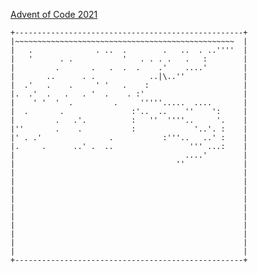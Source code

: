 [Advent of Code 2021](http://adventofcode.com/2021)

    +---------------------------------------------------+
    |~~~~~~~~~~~~~~~~~~~~~~~~~~~~~~~~~~~~~~~~~~~~~~~~~  |
    |   .              . ..  .        .   ..  . ..''''  |
    |   '      . .           '   . . . .   .   :        |
    |         .       .   .  .  .    .'    ....'        |
    |       ..      . .            ..|\..''             |
    |  .'   .    .     ' '   .    :                     |
    |.  .'  .   .   . '  .    . :'                      |
    |    ' '  '  .         .     '''''.....  ....       |
    |  .       .               :'..  ..    ''    ':     |
    |         .   .'.          :   ''  ''''..     '.    |
    |''       .    .           :             '..'. :    |
    |' . .'               .           :'''..   ..' :    |
    |.     .      ..' .  ..                 ''' ...:    |
    |                                      ....'        |
    |                                    ''             |
    |                                                   |
    |                                                   |
    |                                                   |
    |                                                   |
    |                                                   |
    |                                                   |
    |                                                   |
    |                                                   |
    |                                                   |
    |                                                   |
    +---------------------------------------------------+